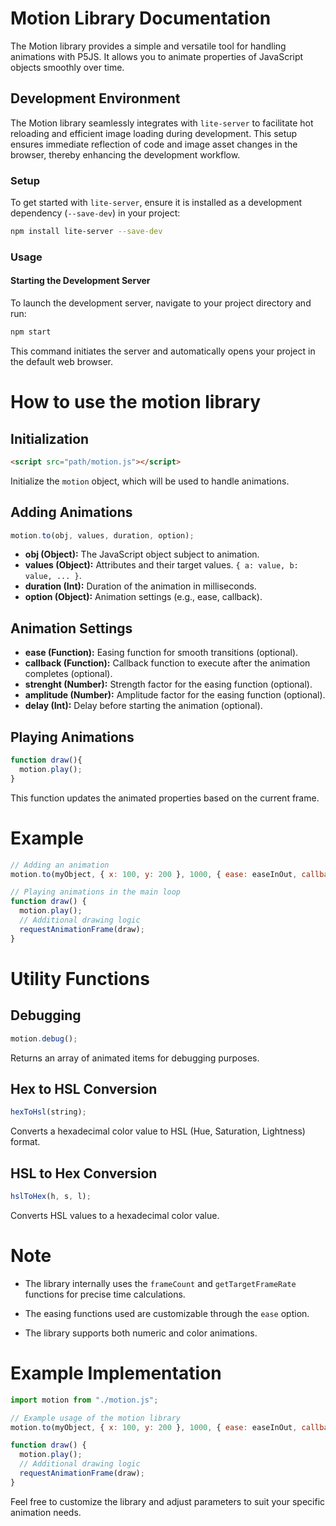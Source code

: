 # Motion Library Documentation

The Motion library provides a simple and versatile tool for handling animations with P5JS. It allows you to animate properties of JavaScript objects smoothly over time.

## Development Environment

The Motion library seamlessly integrates with `lite-server` to facilitate hot reloading and efficient image loading during development. This setup ensures immediate reflection of code and image asset changes in the browser, thereby enhancing the development workflow.

### Setup

To get started with `lite-server`, ensure it is installed as a development dependency (`--save-dev`) in your project:

```bash
npm install lite-server --save-dev
```

### Usage

#### Starting the Development Server

To launch the development server, navigate to your project directory and run:

```bash
npm start
```

This command initiates the server and automatically opens your project in the default web browser.

# How to use the motion library

## Initialization

```html
<script src="path/motion.js"></script>
```

Initialize the `motion` object, which will be used to handle animations.

## Adding Animations

```javascript
motion.to(obj, values, duration, option);
```

- **obj (Object):** The JavaScript object subject to animation.
- **values (Object):** Attributes and their target values. `{ a: value, b: value, ... }`.
- **duration (Int):** Duration of the animation in milliseconds.
- **option (Object):** Animation settings (e.g., ease, callback).

## Animation Settings

- **ease (Function):** Easing function for smooth transitions (optional).
- **callback (Function):** Callback function to execute after the animation completes (optional).
- **strenght (Number):** Strength factor for the easing function (optional).
- **amplitude (Number):** Amplitude factor for the easing function (optional).
- **delay (Int):** Delay before starting the animation (optional).

## Playing Animations

```javascript
function draw(){
  motion.play();
}
```

This function updates the animated properties based on the current frame.

# Example

```javascript
// Adding an animation
motion.to(myObject, { x: 100, y: 200 }, 1000, { ease: easeInOut, callback: onAnimationComplete });

// Playing animations in the main loop
function draw() {
  motion.play();
  // Additional drawing logic
  requestAnimationFrame(draw);
}
```

# Utility Functions

## Debugging

```javascript
motion.debug();
```

Returns an array of animated items for debugging purposes.

## Hex to HSL Conversion

```javascript
hexToHsl(string);
```

Converts a hexadecimal color value to HSL (Hue, Saturation, Lightness) format.

## HSL to Hex Conversion

```javascript
hslToHex(h, s, l);
```

Converts HSL values to a hexadecimal color value.

# Note

- The library internally uses the `frameCount` and `getTargetFrameRate` functions for precise time calculations.

- The easing functions used are customizable through the `ease` option.

- The library supports both numeric and color animations.

# Example Implementation

```javascript
import motion from "./motion.js";

// Example usage of the motion library
motion.to(myObject, { x: 100, y: 200 }, 1000, { ease: easeInOut, callback: onAnimationComplete });

function draw() {
  motion.play();
  // Additional drawing logic
  requestAnimationFrame(draw);
}
```

Feel free to customize the library and adjust parameters to suit your specific animation needs.